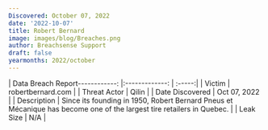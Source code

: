 ```yaml
---
Discovered: October 07, 2022
date: '2022-10-07'
title: Robert Bernard
image: images/blog/Breaches.png
author: Breachsense Support
draft: false
yearmonths: 2022/october
---
```


| Data Breach Report------------:     |:-------------:    | :-----:|
| Victim      | robertbernard.com      | 
| Threat Actor      | Qilin      | 
| Date Discovered      | Oct 07, 2022      | 
| Description      | Since its founding in 1950, Robert Bernard Pneus et Mécanique has become one of the largest tire retailers in Quebec.      | 
| Leak Size      | N/A      | 

